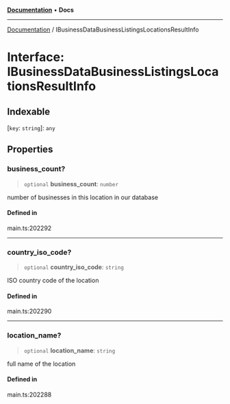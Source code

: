 [**Documentation**](../README.md) • **Docs**

***

[Documentation](../README.md) / IBusinessDataBusinessListingsLocationsResultInfo

# Interface: IBusinessDataBusinessListingsLocationsResultInfo

## Indexable

 \[`key`: `string`\]: `any`

## Properties

### business\_count?

> `optional` **business\_count**: `number`

number of businesses in this location in our database

#### Defined in

main.ts:202292

***

### country\_iso\_code?

> `optional` **country\_iso\_code**: `string`

ISO country code of the location

#### Defined in

main.ts:202290

***

### location\_name?

> `optional` **location\_name**: `string`

full name of the location

#### Defined in

main.ts:202288
